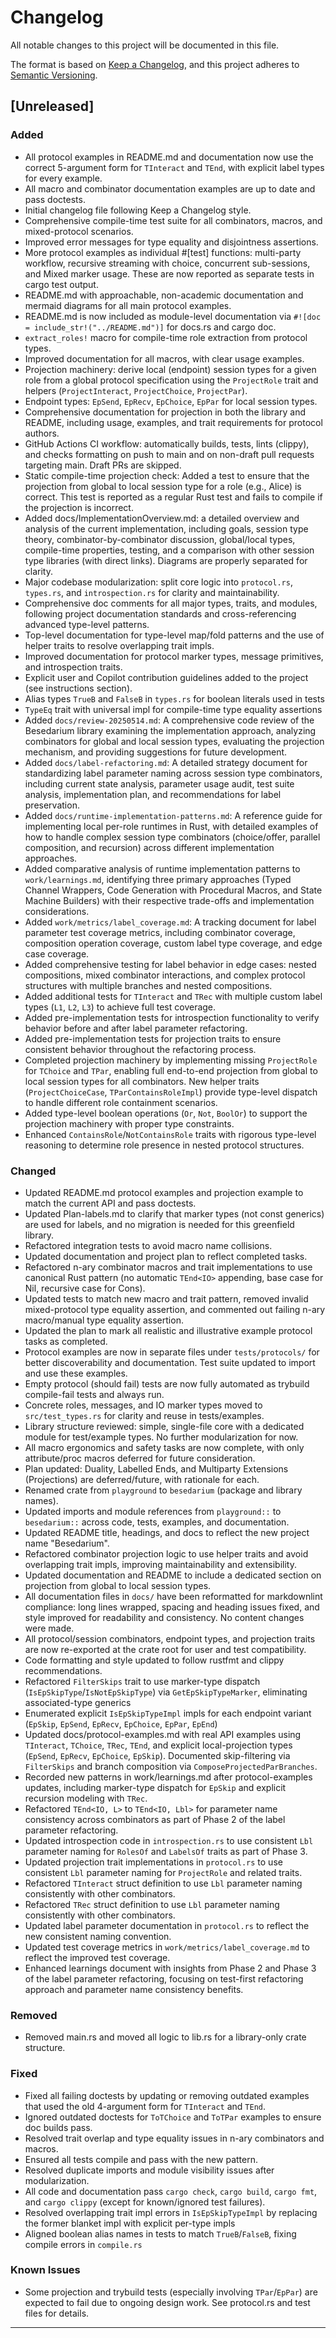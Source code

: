 # Changelog

All notable changes to this project will be documented in this file.

The format is based on [Keep a Changelog](https://keepachangelog.com/en/1.1.0/),
and this project adheres to [Semantic Versioning](https://semver.org/spec/v2.0.0.html).

## [Unreleased]

### Added

- All protocol examples in README.md and documentation now use the correct 5-argument form for `TInteract` and `TEnd`, with explicit label types for every example.
- All macro and combinator documentation examples are up to date and pass doctests.
- Initial changelog file following Keep a Changelog style.
- Comprehensive compile-time test suite for all combinators, macros, and mixed-protocol scenarios.
- Improved error messages for type equality and disjointness assertions.
- More protocol examples as individual #[test] functions: multi-party workflow, recursive streaming with choice, concurrent sub-sessions, and Mixed marker usage. These are now reported as separate tests in cargo test output.
- README.md with approachable, non-academic documentation and mermaid diagrams for all main protocol examples.
- README.md is now included as module-level documentation via `#![doc = include_str!("../README.md")]` for docs.rs and cargo doc.
- `extract_roles!` macro for compile-time role extraction from protocol types.
- Improved documentation for all macros, with clear usage examples.
- Projection machinery: derive local (endpoint) session types for a given role from a global protocol specification using the `ProjectRole` trait and helpers (`ProjectInteract`, `ProjectChoice`, `ProjectPar`).
- Endpoint types: `EpSend`, `EpRecv`, `EpChoice`, `EpPar` for local session types.
- Comprehensive documentation for projection in both the library and README, including usage, examples, and trait requirements for protocol authors.
- GitHub Actions CI workflow: automatically builds, tests, lints (clippy), and checks formatting on push to main and on non-draft pull requests targeting main. Draft PRs are skipped.
- Static compile-time projection check: Added a test to ensure that the projection from global to local session type for a role (e.g., Alice) is correct. This test is reported as a regular Rust test and fails to compile if the projection is incorrect.
- Added docs/ImplementationOverview.md: a detailed overview and analysis of the current implementation, including goals, session type theory, combinator-by-combinator discussion, global/local types, compile-time properties, testing, and a comparison with other session type libraries (with direct links). Diagrams are properly separated for clarity.
- Major codebase modularization: split core logic into `protocol.rs`, `types.rs`, and `introspection.rs` for clarity and maintainability.
- Comprehensive doc comments for all major types, traits, and modules, following project documentation standards and cross-referencing advanced type-level patterns.
- Top-level documentation for type-level map/fold patterns and the use of helper traits to resolve overlapping trait impls.
- Improved documentation for protocol marker types, message primitives, and introspection traits.
- Explicit user and Copilot contribution guidelines added to the project (see instructions section).
- Alias types `TrueB` and `FalseB` in `types.rs` for boolean literals used in tests
- `TypeEq` trait with universal impl for compile-time type equality assertions
- Added `docs/review-20250514.md`: A comprehensive code review of the Besedarium library examining the implementation approach, analyzing combinators for global and local session types, evaluating the projection mechanism, and providing suggestions for future development.
- Added `docs/label-refactoring.md`: A detailed strategy document for standardizing label parameter naming across session type combinators, including current state analysis, parameter usage audit, test suite analysis, implementation plan, and recommendations for label preservation.
- Added `docs/runtime-implementation-patterns.md`: A reference guide for implementing local per-role runtimes in Rust, with detailed examples of how to handle complex session type combinators (choice/offer, parallel composition, and recursion) across different implementation approaches.
- Added comparative analysis of runtime implementation patterns to `work/learnings.md`, identifying three primary approaches (Typed Channel Wrappers, Code Generation with Procedural Macros, and State Machine Builders) with their respective trade-offs and implementation considerations.
- Added `work/metrics/label_coverage.md`: A tracking document for label parameter test coverage metrics, including combinator coverage, composition operation coverage, custom label type coverage, and edge case coverage.
- Added comprehensive testing for label behavior in edge cases: nested compositions, mixed combinator interactions, and complex protocol structures with multiple branches and nested compositions.
- Added additional tests for `TInteract` and `TRec` with multiple custom label types (`L1`, `L2`, `L3`) to achieve full test coverage.
- Added pre-implementation tests for introspection functionality to verify behavior before and after label parameter refactoring.
- Added pre-implementation tests for projection traits to ensure consistent behavior throughout the refactoring process.
- Completed projection machinery by implementing missing `ProjectRole` for `TChoice` and `TPar`, enabling full end-to-end projection from global to local session types for all combinators. New helper traits (`ProjectChoiceCase`, `TParContainsRoleImpl`) provide type-level dispatch to handle different role containment scenarios.
- Added type-level boolean operations (`Or`, `Not`, `BoolOr`) to support the projection machinery with proper type constraints.
- Enhanced `ContainsRole`/`NotContainsRole` traits with rigorous type-level reasoning to determine role presence in nested protocol structures.

### Changed

- Updated README.md protocol examples and projection example to match the current API and pass doctests.
- Updated Plan-labels.md to clarify that marker types (not const generics) are used for labels, and no migration is needed for this greenfield library.
- Refactored integration tests to avoid macro name collisions.
- Updated documentation and project plan to reflect completed tasks.
- Refactored n-ary combinator macros and trait implementations to use canonical Rust pattern (no automatic `TEnd<IO>` appending, base case for Nil, recursive case for Cons).
- Updated tests to match new macro and trait pattern, removed invalid mixed-protocol type equality assertion, and commented out failing n-ary macro/manual type equality assertion.
- Updated the plan to mark all realistic and illustrative example protocol tasks as completed.
- Protocol examples are now in separate files under `tests/protocols/` for better discoverability and documentation. Test suite updated to import and use these examples.
- Empty protocol (should fail) tests are now fully automated as trybuild compile-fail tests and always run.
- Concrete roles, messages, and IO marker types moved to `src/test_types.rs` for clarity and reuse in tests/examples.
- Library structure reviewed: simple, single-file core with a dedicated module for test/example types. No further modularization for now.
- All macro ergonomics and safety tasks are now complete, with only attribute/proc macros deferred for future consideration.
- Plan updated: Duality, Labelled Ends, and Multiparty Extensions (Projections) are deferred/future, with rationale for each.
- Renamed crate from `playground` to `besedarium` (package and library names).
- Updated imports and module references from `playground::` to `besedarium::` across code, tests, examples, and documentation.
- Updated README title, headings, and docs to reflect the new project name "Besedarium".
- Refactored combinator projection logic to use helper traits and avoid overlapping trait impls, improving maintainability and extensibility.
- Updated documentation and README to include a dedicated section on projection from global to local session types.
- All documentation files in `docs/` have been reformatted for markdownlint compliance: long lines wrapped, spacing and heading issues fixed, and style improved for readability and consistency. No content changes were made.
- All protocol/session combinators, endpoint types, and projection traits are now re-exported at the crate root for user and test compatibility.
- Code formatting and style updated to follow rustfmt and clippy recommendations.
- Refactored `FilterSkips` trait to use marker-type dispatch (`IsEpSkipType`/`IsNotEpSkipType`) via `GetEpSkipTypeMarker`, eliminating associated-type generics
- Enumerated explicit `IsEpSkipTypeImpl` impls for each endpoint variant (`EpSkip`, `EpSend`, `EpRecv`, `EpChoice`, `EpPar`, `EpEnd`)
- Updated docs/protocol-examples.md with real API examples using `TInteract`, `TChoice`, `TRec`, `TEnd`, and explicit local-projection types (`EpSend`, `EpRecv`, `EpChoice`, `EpSkip`). Documented skip-filtering via `FilterSkips` and branch composition via `ComposeProjectedParBranches`.
- Recorded new patterns in work/learnings.md after protocol-examples updates, including marker-type dispatch for `EpSkip` and explicit recursion modeling with `TRec`.
- Refactored `TEnd<IO, L>` to `TEnd<IO, Lbl>` for parameter name consistency across combinators as part of Phase 2 of the label parameter refactoring.
- Updated introspection code in `introspection.rs` to use consistent `Lbl` parameter naming for `RolesOf` and `LabelsOf` traits as part of Phase 3.
- Updated projection trait implementations in `protocol.rs` to use consistent `Lbl` parameter naming for `ProjectRole` and related traits.
- Refactored `TInteract` struct definition to use `Lbl` parameter naming consistently with other combinators.
- Refactored `TRec` struct definition to use `Lbl` parameter naming consistently with other combinators.
- Updated label parameter documentation in `protocol.rs` to reflect the new consistent naming convention.
- Updated test coverage metrics in `work/metrics/label_coverage.md` to reflect the improved test coverage.
- Enhanced learnings document with insights from Phase 2 and Phase 3 of the label parameter refactoring, focusing on test-first refactoring approach and parameter name consistency benefits.

### Removed

- Removed main.rs and moved all logic to lib.rs for a library-only crate structure.

### Fixed

- Fixed all failing doctests by updating or removing outdated examples that used the old 4-argument form for `TInteract` and `TEnd`.
- Ignored outdated doctests for `ToTChoice` and `ToTPar` examples to ensure doc builds pass.
- Resolved trait overlap and type equality issues in n-ary combinators and macros.
- Ensured all tests compile and pass with the new pattern.
- Resolved duplicate imports and module visibility issues after modularization.
- All code and documentation pass `cargo check`, `cargo build`, `cargo fmt`, and `cargo clippy` (except for known/ignored test failures).
- Resolved overlapping trait impl errors in `IsEpSkipTypeImpl` by replacing the former blanket impl with explicit per-type impls
- Aligned boolean alias names in tests to match `TrueB`/`FalseB`, fixing compile errors in `compile.rs`

### Known Issues

- Some projection and trybuild tests (especially involving `TPar`/`EpPar`) are expected to fail due to ongoing design work. See protocol.rs and test files for details.

---
